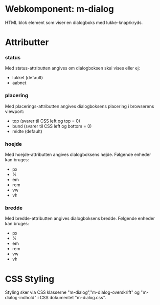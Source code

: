 # Webkomponent: m-dialog
HTML blok element som viser en dialogboks med lukke-knap/kryds.

# Attributter

### status
Med status-attributten angives om dialogboksen skal vises eller ej:

- lukket (default)
- aabnet

 ### placering
Med placerings-attributten angives dialogboksens placering i browserens viewport:

- top (svarer til CSS left og top = 0)
- bund (svarer til CSS left og bottom = 0)
- midte (default)

### hoejde
Med hoejde-attributten angives dialogboksens højde. Følgende enheder kan bruges:

- px 
- %
- em
- rem
- vw
- vh

### bredde
Med bredde-attributten angives dialogboksens bredde. Følgende enheder kan bruges:

- px 
- %
- em
- rem
- vw
- vh

# CSS Styling
Styling sker via CSS klasserne "m-dialog","m-dialog-overskrift" og "m-dialog-indhold" i CSS dokumentet "m-dialog.css".